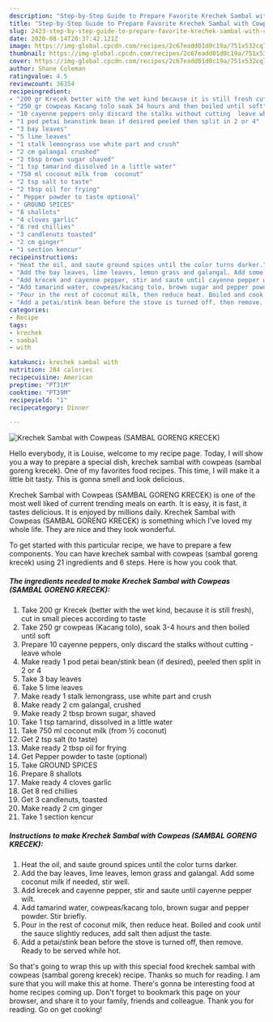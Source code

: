 ```yaml
---
description: "Step-by-Step Guide to Prepare Favorite Krechek Sambal with Cowpeas (SAMBAL GORENG KRECEK)"
title: "Step-by-Step Guide to Prepare Favorite Krechek Sambal with Cowpeas (SAMBAL GORENG KRECEK)"
slug: 2423-step-by-step-guide-to-prepare-favorite-krechek-sambal-with-cowpeas-sambal-goreng-krecek
date: 2020-08-14T20:37:42.121Z
image: https://img-global.cpcdn.com/recipes/2c67eadd01d0c19a/751x532cq70/krechek-sambal-with-cowpeas-sambal-goreng-krecek-recipe-main-photo.jpg
thumbnail: https://img-global.cpcdn.com/recipes/2c67eadd01d0c19a/751x532cq70/krechek-sambal-with-cowpeas-sambal-goreng-krecek-recipe-main-photo.jpg
cover: https://img-global.cpcdn.com/recipes/2c67eadd01d0c19a/751x532cq70/krechek-sambal-with-cowpeas-sambal-goreng-krecek-recipe-main-photo.jpg
author: Shane Coleman
ratingvalue: 4.5
reviewcount: 36354
recipeingredient:
- "200 gr Krecek better with the wet kind because it is still fresh cut in small pieces according to taste"
- "250 gr cowpeas Kacang tolo soak 34 hours and then boiled until soft"
- "10 cayenne peppers only discard the stalks without cutting  leave whole"
- "1 pod petai beanstink bean if desired peeled then split in 2 or 4"
- "3 bay leaves"
- "5 lime leaves"
- "1 stalk lemongrass use white part and crush"
- "2 cm galangal crushed"
- "2 tbsp brown sugar shaved"
- "1 tsp tamarind dissolved in a little water"
- "750 ml coconut milk from  coconut"
- "2 tsp salt to taste"
- "2 tbsp oil for frying"
- " Pepper powder to taste optional"
- " GROUND SPICES"
- "8 shallots"
- "4 cloves garlic"
- "8 red chillies"
- "3 candlenuts toasted"
- "2 cm ginger"
- "1 section kencur"
recipeinstructions:
- "Heat the oil, and saute ground spices until the color turns darker."
- "Add the bay leaves, lime leaves, lemon grass and galangal. Add some coconut milk if needed, stir well."
- "Add krecek and cayenne pepper, stir and saute until cayenne pepper wilt."
- "Add tamarind water, cowpeas/kacang tolo, brown sugar and pepper powder. Stir briefly."
- "Pour in the rest of coconut milk, then reduce heat. Boiled and cook until the sauce slightly reduces, add salt then adjust the taste."
- "Add a petai/stink bean before the stove is turned off, then remove. Ready to be served while hot."
categories:
- Recipe
tags:
- krechek
- sambal
- with

katakunci: krechek sambal with 
nutrition: 284 calories
recipecuisine: American
preptime: "PT31M"
cooktime: "PT39M"
recipeyield: "1"
recipecategory: Dinner

---
```



![Krechek Sambal with Cowpeas (SAMBAL GORENG KRECEK)](https://img-global.cpcdn.com/recipes/2c67eadd01d0c19a/751x532cq70/krechek-sambal-with-cowpeas-sambal-goreng-krecek-recipe-main-photo.jpg)

Hello everybody, it is Louise, welcome to my recipe page. Today, I will show you a way to prepare a special dish, krechek sambal with cowpeas (sambal goreng krecek). One of my favorites food recipes. This time, I will make it a little bit tasty. This is gonna smell and look delicious.

Krechek Sambal with Cowpeas (SAMBAL GORENG KRECEK) is one of the most well liked of current trending meals on earth. It is easy, it is fast, it tastes delicious. It is enjoyed by millions daily. Krechek Sambal with Cowpeas (SAMBAL GORENG KRECEK) is something which I've loved my whole life. They are nice and they look wonderful.




To get started with this particular recipe, we have to prepare a few components. You can have krechek sambal with cowpeas (sambal goreng krecek) using 21 ingredients and 6 steps. Here is how you cook that.

<!--inarticleads1-->

##### The ingredients needed to make Krechek Sambal with Cowpeas (SAMBAL GORENG KRECEK):

1. Take 200 gr Krecek (better with the wet kind, because it is still fresh), cut in small pieces according to taste
1. Take 250 gr cowpeas (Kacang tolo), soak 3-4 hours and then boiled until soft
1. Prepare 10 cayenne peppers, only discard the stalks without cutting - leave whole
1. Make ready 1 pod petai bean/stink bean (if desired), peeled then split in 2 or 4
1. Take 3 bay leaves
1. Take 5 lime leaves
1. Make ready 1 stalk lemongrass, use white part and crush
1. Make ready 2 cm galangal, crushed
1. Make ready 2 tbsp brown sugar, shaved
1. Take 1 tsp tamarind, dissolved in a little water
1. Take 750 ml coconut milk (from ½ coconut)
1. Get 2 tsp salt (to taste)
1. Make ready 2 tbsp oil for frying
1. Get  Pepper powder to taste (optional)
1. Take  GROUND SPICES
1. Prepare 8 shallots
1. Make ready 4 cloves garlic
1. Get 8 red chillies
1. Get 3 candlenuts, toasted
1. Make ready 2 cm ginger
1. Take 1 section kencur




<!--inarticleads2-->

##### Instructions to make Krechek Sambal with Cowpeas (SAMBAL GORENG KRECEK):

1. Heat the oil, and saute ground spices until the color turns darker.
1. Add the bay leaves, lime leaves, lemon grass and galangal. Add some coconut milk if needed, stir well.
1. Add krecek and cayenne pepper, stir and saute until cayenne pepper wilt.
1. Add tamarind water, cowpeas/kacang tolo, brown sugar and pepper powder. Stir briefly.
1. Pour in the rest of coconut milk, then reduce heat. Boiled and cook until the sauce slightly reduces, add salt then adjust the taste.
1. Add a petai/stink bean before the stove is turned off, then remove. Ready to be served while hot.




So that's going to wrap this up with this special food krechek sambal with cowpeas (sambal goreng krecek) recipe. Thanks so much for reading. I am sure that you will make this at home. There's gonna be interesting food at home recipes coming up. Don't forget to bookmark this page on your browser, and share it to your family, friends and colleague. Thank you for reading. Go on get cooking!
